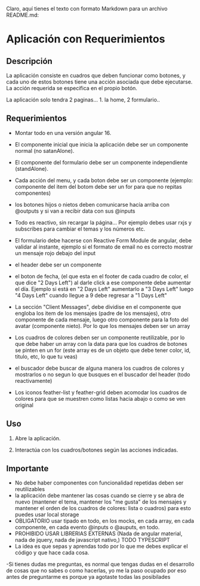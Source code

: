 Claro, aquí tienes el texto con formato Markdown para un archivo README.md:

# Aplicación con Requerimientos

## Descripción

La aplicación consiste en cuadros que deben funcionar como botones, y cada uno de estos botones tiene una acción asociada que debe ejecutarse. La acción requerida se especifica en el propio botón.

La aplicación solo tendra 2 paginas... 1. la home, 2 formulario..

## Requerimientos

- Montar todo en una versión angular 16.

- El componente inicial que inicia la aplicación debe ser un componente normal (no satanAlone).

- El componente del formulario debe ser un componente independiente (standAlone).

- Cada acción del menu, y cada boton debe ser un componente (ejemplo: componente del item del botom debe ser un for para que no repitas componentes)

- los botones hijos o nietos deben comunicarse hacía arriba con @outputs y si van a recibir data con sus @inputs

- Todo es reactivo, sin recargar la página... Por ejemplo debes usar rxjs y subscribes para cambiar el temas y los números etc.

- El formulario debe hacerse con Reactive Form Module de angular, debe validar al instante, ejemplo si el formato de email no es correcto mostrar un mensaje rojo debajo del input

- el header debe ser un componente

- el boton de fecha, (el que esta en el footer de cada cuadro de color, el que dice "2 Days Left") al darle click a ese componente debe aumentar el día. Ejemplo si está en "2 Days Left" aumentarlo a "3 Days Left" luego "4 Days Left" cuando llegue a 9 debe regresar a "1 Days Left"

- La sección "Client Messages", debe dividise en el componente que engloba los item de los mensajes (padre de los mensajes), otro componente de cada mensaje, luego otro componente para la foto del avatar (componente nieto). Por lo que los mensajes deben ser un array

- Los cuadros de colores deben ser un componente reutilizable, por lo que debe haber un array con la data para que los cuadros de botones se pinten en un for (este array es de un objeto que debe tener color, id, titulo, etc, lo que tu veas)

- el buscador debe buscar de alguna manera los cuadros de colores y mostrarlos o no segun lo que busques en el buscador del header (todo reactivamente)

- Los iconos feather-list y feather-grid deben acomodar los cuadros de colores para que se muestren como listas hacia abajo o como se ven original

## Uso

1. Abre la aplicación.

2. Interactúa con los cuadros/botones según las acciones indicadas.

## Importante

- No debe haber componentes con funcionalidad repetidas deben ser reutilizables
- la aplicación debe mantener las cosas cuando se cierre y se abra de nuevo (mantener el tema, mantener los "me gusta" de los mensajes y mantener el orden de los cuadros de colores: lista o cuadros) para esto puedes usar local storage
- OBLIGATORIO usar tipado en todo, en los mocks, en cada array, en cada componente, en cada evento @inputs o @auputs, en todo.
- PROHIBIDO USAR LIBRERIAS EXTERNAS (Nada de angular material, nada de jquery, nada de javascript nativo,) TODO TYPESCRIPT
- La idea es que sepas y aprendas todo por lo que me debes explicar el código y que hace cada cosa.

-Si tienes dudas me preguntas, es normal que tengas dudas en el desarrollo de cosas que no sabes o como hacerlas, yo me la paso ocupado por eso antes de preguntarme es porque ya agotaste todas las posibilades
